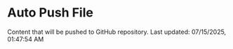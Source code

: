 # Auto Push File

Content that will be pushed to GitHub repository.
Last updated: 07/15/2025, 01:47:54 AM